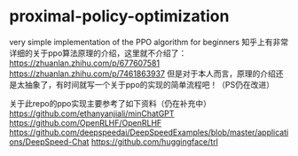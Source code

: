 # proximal-policy-optimization
very simple implementation of the PPO algorithm for beginners
知乎上有非常详细的关于ppo算法原理的介绍，这里就不介绍了：
https://zhuanlan.zhihu.com/p/677607581
https://zhuanlan.zhihu.com/p/7461863937
但是对于本人而言，原理的介绍还是太抽象了，有时间就写一个关于ppo的实现的简单流程吧！（PS仍在改进）


关于此repo的ppo实现主要参考了如下资料（仍在补充中）
https://github.com/ethanyanjiali/minChatGPT
https://github.com/OpenRLHF/OpenRLHF
https://github.com/deepspeedai/DeepSpeedExamples/blob/master/applications/DeepSpeed-Chat
https://github.com/huggingface/trl
